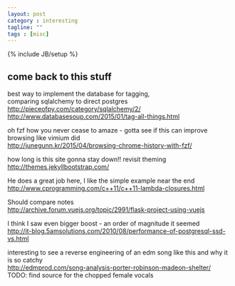 ```yaml
---
layout: post
category : interesting
tagline: ""
tags : [misc]
---
```

{% include JB/setup %}


## come back to this stuff

best way to implement the database for tagging,  
comparing sqlalchemy to direct postgres  
http://pieceofpy.com/category/sqlalchemy/2/  
http://www.databasesoup.com/2015/01/tag-all-things.html  

oh fzf how you never cease to amaze - gotta see if this can
improve browsing like vimium did  
http://junegunn.kr/2015/04/browsing-chrome-history-with-fzf/

how long is this site gonna stay down!! revisit theming  
http://themes.jekyllbootstrap.com/

He does a great job here, I like the simple example near the end  
http://www.cprogramming.com/c++11/c++11-lambda-closures.html

Should compare notes  
http://archive.forum.vuejs.org/topic/2991/flask-project-using-vuejs

I think I saw even bigger boost - an order of magnitude it seemed  
http://it-blog.5amsolutions.com/2010/08/performance-of-postgresql-ssd-vs.html

interesting to see a reverse engineering of an edm song like this
and why it is so catchy  
http://edmprod.com/song-analysis-porter-robinson-madeon-shelter/
TODO: find source for the chopped female vocals



